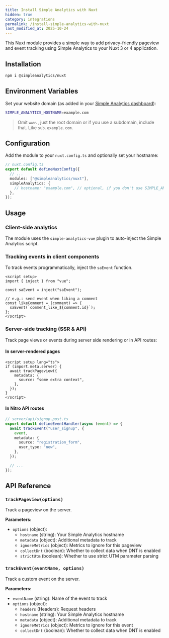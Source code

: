 ```yaml
---
title: Install Simple Analytics with Nuxt
hidden: true
category: integrations
permalink: /install-simple-analytics-with-nuxt
last_modified_at: 2025-10-24
---
```


This Nuxt module provides a simple way to add privacy-friendly pageview and event tracking using Simple Analytics to your Nuxt 3 or 4 application.

## Installation

```bash
npm i @simpleanalytics/nuxt
```

## Environment Variables

Set your website domain (as added in your [Simple Analytics dashboard](https://dashboard.simpleanalytics.com/)):

```bash
SIMPLE_ANALYTICS_HOSTNAME=example.com
```

> Omit `www.`, just the root domain or if you use a subdomain, include that. Like `sub.example.com`.

## Configuration

Add the module to your `nuxt.config.ts` and optionally set your hostname:

```ts
// nuxt.config.ts
export default defineNuxtConfig({
  // ...
  modules: ["@simpleanalytics/nuxt"],
  simpleAnalytics: {
    // hostname: "example.com", // optional, if you don't use SIMPLE_ANALYTICS_HOSTNAME
  },
});
```

## Usage

### Client-side analytics

The module uses the `simple-analytics-vue` plugin to auto-inject the Simple Analytics script.

### Tracking events in client components

To track events programmatically, inject the `saEvent` function.

```vue
<script setup>
import { inject } from "vue";

const saEvent = inject("saEvent");

// e.g.: send event when liking a comment
const likeComment = (comment) => {
  saEvent(`comment_like_${comment.id}`);
};
</script>
```

### Server-side tracking (SSR & API)

Track page views or events during server side rendering or in API routes:

#### In server-rendered pages

```vue
<script setup lang="ts">
if (import.meta.server) {
  await trackPageview({
    metadata: {
      source: "some extra context",
    },
  });
}
</script>
```

#### In Nitro API routes

```ts
// server/api/signup.post.ts
export default defineEventHandler(async (event) => {
  await trackEvent("user_signup", {
    event,
    metadata: {
      source: "registration_form",
      user_type: "new",
    },
  });

  // ...
});
```

## API Reference

### `trackPageview(options)`

Track a pageview on the server.

**Parameters:**

- `options` (object):
  - `hostname` (string): Your Simple Analytics hostname
  - `metadata` (object): Additional metadata to track
  - `ignoreMetrics` (object): Metrics to ignore for this pageview
  - `collectDnt` (boolean): Whether to collect data when DNT is enabled
  - `strictUtm` (boolean): Whether to use strict UTM parameter parsing

### `trackEvent(eventName, options)`

Track a custom event on the server.

**Parameters:**

- `eventName` (string): Name of the event to track
- `options` (object):
  - `headers` (Headers): Request headers
  - `hostname` (string): Your Simple Analytics hostname
  - `metadata` (object): Additional metadata to track
  - `ignoreMetrics` (object): Metrics to ignore for this event
  - `collectDnt` (boolean): Whether to collect data when DNT is enabled
